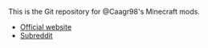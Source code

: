 This is the Git repository for @Caagr98's Minecraft mods.

* [Official website](https://cubic.muncher.se/modded/)
* [Subreddit](https://reddit.com/r/C98Mods/)
